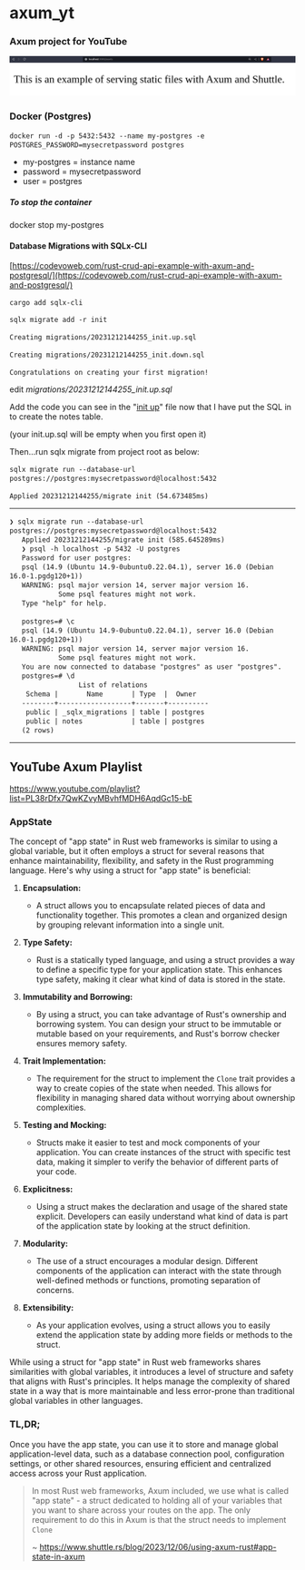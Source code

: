# axum_yt

### Axum project for YouTube

![Alternative text](screenshot.png "title")

### Docker (Postgres)

    docker run -d -p 5432:5432 --name my-postgres -e POSTGRES_PASSWORD=mysecretpassword postgres
    
- my-postgres = instance name
- password = mysecretpassword
- user = postgres

##### To stop the container

docker stop my-postgres

#### Database Migrations with SQLx-CLI

[https://codevoweb.com/rust-crud-api-example-with-axum-and-postgresql/](https://codevoweb.com/rust-crud-api-example-with-axum-and-postgresql/)

```
cargo add sqlx-cli
```
```
sqlx migrate add -r init
```
`Creating migrations/20231212144255_init.up.sql `

`Creating migrations/20231212144255_init.down.sql`

`Congratulations on creating your first migration!`

edit *migrations/20231212144255_init.up.sql*

Add the code you can see in the "[init up](https://github.com/RGGH/axum_yt/blob/p5/migrations/20231212144255_init.up.sql)" file now that I have put the SQL in to create the notes table.

(your init.up.sql will be empty when you first open it)

Then...run sqlx migrate from project root as below:

```
sqlx migrate run --database-url postgres://postgres:mysecretpassword@localhost:5432
```
`Applied 20231212144255/migrate init (54.673485ms)`

---
    ❯ sqlx migrate run --database-url postgres://postgres:mysecretpassword@localhost:5432
       Applied 20231212144255/migrate init (585.645289ms)
       ❯ psql -h localhost -p 5432 -U postgres
       Password for user postgres: 
       psql (14.9 (Ubuntu 14.9-0ubuntu0.22.04.1), server 16.0 (Debian 16.0-1.pgdg120+1))
       WARNING: psql major version 14, server major version 16.
                Some psql features might not work.
       Type "help" for help.
       
       postgres=# \c
       psql (14.9 (Ubuntu 14.9-0ubuntu0.22.04.1), server 16.0 (Debian 16.0-1.pgdg120+1))
       WARNING: psql major version 14, server major version 16.
                Some psql features might not work.
       You are now connected to database "postgres" as user "postgres".
       postgres=# \d
                     List of relations
        Schema |       Name       | Type  |  Owner   
       --------+------------------+-------+----------
        public | _sqlx_migrations | table | postgres
        public | notes            | table | postgres
       (2 rows)

---

## YouTube Axum Playlist

https://www.youtube.com/playlist?list=PL38rDfx7QwKZvyMBvhfMDH6AqdGc15-bE

### AppState

The concept of "app state" in Rust web frameworks is similar to using a global variable, but it often employs a struct for several reasons that enhance maintainability, flexibility, and safety in the Rust programming language. Here's why using a struct for "app state" is beneficial:

1. **Encapsulation:**

   - A struct allows you to encapsulate related pieces of data and functionality together. This promotes a clean and organized design by grouping relevant information into a single unit.
2. **Type Safety:**

   - Rust is a statically typed language, and using a struct provides a way to define a specific type for your application state. This enhances type safety, making it clear what kind of data is stored in the state.
3. **Immutability and Borrowing:**

   - By using a struct, you can take advantage of Rust's ownership and borrowing system. You can design your struct to be immutable or mutable based on your requirements, and Rust's borrow checker ensures memory safety.
4. **Trait Implementation:**

   - The requirement for the struct to implement the `Clone` trait provides a way to create copies of the state when needed. This allows for flexibility in managing shared data without worrying about ownership complexities.
5. **Testing and Mocking:**

   - Structs make it easier to test and mock components of your application. You can create instances of the struct with specific test data, making it simpler to verify the behavior of different parts of your code.
6. **Explicitness:**

   - Using a struct makes the declaration and usage of the shared state explicit. Developers can easily understand what kind of data is part of the application state by looking at the struct definition.
7. **Modularity:**

   - The use of a struct encourages a modular design. Different components of the application can interact with the state through well-defined methods or functions, promoting separation of concerns.
8. **Extensibility:**

   - As your application evolves, using a struct allows you to easily extend the application state by adding more fields or methods to the struct.

While using a struct for "app state" in Rust web frameworks shares similarities with global variables, it introduces a level of structure and safety that aligns with Rust's principles. It helps manage the complexity of shared state in a way that is more maintainable and less error-prone than traditional global variables in other languages.

### TL,DR;

Once you have the app state, you can use it to store and manage global application-level data, such as a database connection pool, configuration settings, or other shared resources, ensuring efficient and centralized access across your Rust application.

> In most Rust web frameworks, Axum included, we use what is called "app state" - a struct dedicated to holding all of your variables that you want to share across your routes on the app. The only requirement to do this in Axum is that the struct needs to implement `Clone`
>
> ~ https://www.shuttle.rs/blog/2023/12/06/using-axum-rust#app-state-in-axum
